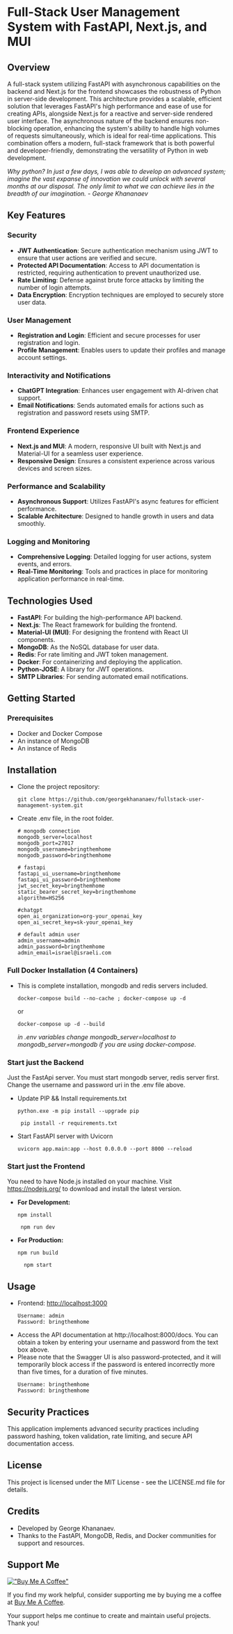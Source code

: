 # Full-Stack User Management System with FastAPI, Next.js, and MUI

## Overview

A full-stack system utilizing FastAPI with asynchronous capabilities on the backend and Next.js for the frontend showcases the robustness of Python in server-side development. This architecture provides a scalable, efficient solution that leverages FastAPI's high performance and ease of use for creating APIs, alongside Next.js for a reactive and server-side rendered user interface. The asynchronous nature of the backend ensures non-blocking operation, enhancing the system's ability to handle high volumes of requests simultaneously, which is ideal for real-time applications. This combination offers a modern, full-stack framework that is both powerful and developer-friendly, demonstrating the versatility of Python in web development.

_Why python? In just a few days, I was able to develop an advanced system; imagine the vast expanse of innovation we could unlock with several months at our disposal. The only limit to what we can achieve lies in the breadth of our imagination. - George Khananaev_

## Key Features

### Security
- **JWT Authentication**: Secure authentication mechanism using JWT to ensure that user actions are verified and secure.
- **Protected API Documentation**: Access to API documentation is restricted, requiring authentication to prevent unauthorized use.
- **Rate Limiting**: Defense against brute force attacks by limiting the number of login attempts.
- **Data Encryption**: Encryption techniques are employed to securely store user data.

### User Management
- **Registration and Login**: Efficient and secure processes for user registration and login.
- **Profile Management**: Enables users to update their profiles and manage account settings.

### Interactivity and Notifications
- **ChatGPT Integration**: Enhances user engagement with AI-driven chat support.
- **Email Notifications**: Sends automated emails for actions such as registration and password resets using SMTP.

### Frontend Experience
- **Next.js and MUI**: A modern, responsive UI built with Next.js and Material-UI for a seamless user experience.
- **Responsive Design**: Ensures a consistent experience across various devices and screen sizes.

### Performance and Scalability
- **Asynchronous Support**: Utilizes FastAPI's async features for efficient performance.
- **Scalable Architecture**: Designed to handle growth in users and data smoothly.

### Logging and Monitoring
- **Comprehensive Logging**: Detailed logging for user actions, system events, and errors.
- **Real-Time Monitoring**: Tools and practices in place for monitoring application performance in real-time.

## Technologies Used

- **FastAPI**: For building the high-performance API backend.
- **Next.js**: The React framework for building the frontend.
- **Material-UI (MUI)**: For designing the frontend with React UI components.
- **MongoDB**: As the NoSQL database for user data.
- **Redis**: For rate limiting and JWT token management.
- **Docker**: For containerizing and deploying the application.
- **Python-JOSE**: A library for JWT operations.
- **SMTP Libraries**: For sending automated email notifications.

## Getting Started

### Prerequisites

- Docker and Docker Compose
- An instance of MongoDB
- An instance of Redis


## Installation
* Clone the project repository:
   ```shell
   git clone https://github.com/georgekhananaev/fullstack-user-management-system.git
   ```

* Create .env file, in the root folder.
  ```text
  # mongodb connection
  mongodb_server=localhost
  mongodb_port=27017
  mongodb_username=bringthemhome
  mongodb_password=bringthemhome
  
  # fastapi
  fastapi_ui_username=bringthemhome
  fastapi_ui_password=bringthemhome
  jwt_secret_key=bringthemhome
  static_bearer_secret_key=bringthemhome
  algorithm=HS256
  
  #chatgpt
  open_ai_organization=org-your_openai_key
  open_ai_secret_key=sk-your_openai_key
  
  # default admin user
  admin_username=admin
  admin_password=bringthemhome
  admin_email=israel@israeli.com
  ```


### Full Docker Installation (4 Containers)
* This is complete installation, mongodb and redis servers included.
    ```shell
    docker-compose build --no-cache ; docker-compose up -d
    ``` 
  or
    ```shell
    docker-compose up -d --build
    ```
  *in .env variables change mongodb_server=localhost to mongodb_server=mongodb if you are using docker-compose.* 

### Start just the Backend
Just the FastApi server. You must start mongodb server, redis server first. Change the username and password uri in the .env file above.

* Update PIP && Install requirements.txt
    ```shell
    python.exe -m pip install --upgrade pip
    ```
    ```shell
     pip install -r requirements.txt
    ```

* Start FastAPI server with Uvicorn

    ```shell
    uvicorn app.main:app --host 0.0.0.0 --port 8000 --reload
    ```

### Start just the Frontend
You need to have Node.js installed on your machine.
Visit https://nodejs.org/ to download and install the latest version.

* <b>For Development:</b>

    ```shell
    npm install
    ```
    ```shell
     npm run dev
    ```

* <b>For Production:</b>
    ```shell
    npm run build
    ```
  ```shell
    npm start
    ```


## Usage

- Frontend: [http://localhost:3000](http://localhost:3000)
  ```swagger codegen
  Username: admin
  Password: bringthemhome
  ```
* Access the API documentation at http://localhost:8000/docs. You can obtain a token by entering your username and password from the text box above. 
* Please note that the Swagger UI is also password-protected, and it will temporarily block access if the password is entered incorrectly more than five times, for a duration of five minutes.
  ```swagger codegen
  Username: bringthemhome
  Password: bringthemhome
  ```


## Security Practices
This application implements advanced security practices including password hashing, token validation, rate limiting, and secure API documentation access.

## License
This project is licensed under the MIT License - see the LICENSE.md file for details.

## Credits
- Developed by George Khananaev.
- Thanks to the FastAPI, MongoDB, Redis, and Docker communities for support and resources.

## Support Me

[!["Buy Me A Coffee"](https://www.buymeacoffee.com/assets/img/custom_images/orange_img.png)](https://www.buymeacoffee.com/georgekhananaev)

If you find my work helpful, consider supporting me by buying me a coffee at [Buy Me A Coffee](https://www.buymeacoffee.com/georgekhananaev). 

Your support helps me continue to create and maintain useful projects. Thank you!
